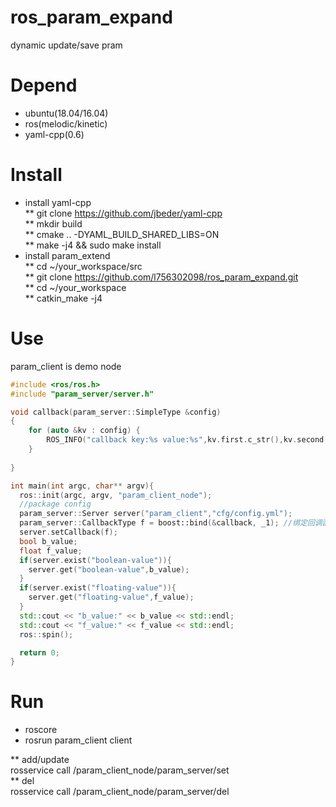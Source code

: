 # ros_param_expand
dynamic update/save pram

#  Depend

* ubuntu(18.04/16.04)
* ros(melodic/kinetic)
* yaml-cpp(0.6)

#  Install﻿
* install yaml-cpp    
**  git clone https://github.com/jbeder/yaml-cpp    
**  mkdir build    
**  cmake .. -DYAML_BUILD_SHARED_LIBS=ON    
**  make -j4 && sudo make install    
*  install param_extend    
** cd ~/your_workspace/src    
** git clone https://github.com/l756302098/ros_param_expand.git    
** cd ~/your_workspace    
** catkin_make -j4    

#  Use
param_client is demo node
```c++
#include <ros/ros.h>
#include "param_server/server.h"

void callback(param_server::SimpleType &config)
{
    for (auto &kv : config) {
        ROS_INFO("callback key:%s value:%s",kv.first.c_str(),kv.second.c_str());
    }
    
}

int main(int argc, char** argv){
  ros::init(argc, argv, "param_client_node");
  //package config
  param_server::Server server("param_client","cfg/config.yml");
  param_server::CallbackType f = boost::bind(&callback, _1); //绑定回调函数
  server.setCallback(f);
  bool b_value;
  float f_value;
  if(server.exist("boolean-value")){
    server.get("boolean-value",b_value);
  }
  if(server.exist("floating-value")){
    server.get("floating-value",f_value);
  }
  std::cout << "b_value:" << b_value << std::endl;
  std::cout << "f_value:" << f_value << std::endl;
  ros::spin();

  return 0;
}
```
#  Run
* roscore    
* rosrun param_client client

** add/update    
rosservice call /param_client_node/param_server/set    
** del    
rosservice call /param_client_node/param_server/del
